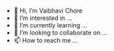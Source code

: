 - 👋 Hi, I’m Vaibhavi Chore
- 👀 I’m interested in ...
- 🌱 I’m currently learning ...
- 💞️ I’m looking to collaborate on ...
- 📫 How to reach me ...

<!---
VaibhaviChore/VaibhaviChore is a ✨ special ✨ repository because its `README.md` (this file) appears on your GitHub profile.
You can click the Preview link to take a look at your changes.
--->

